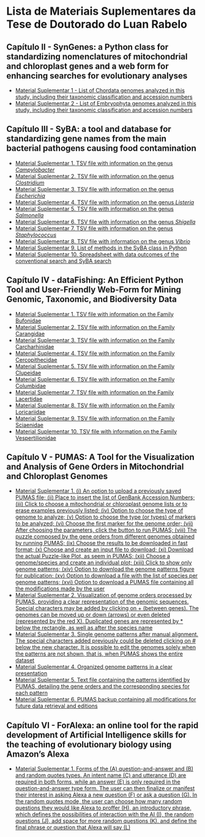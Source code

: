 # Lista de Materiais Suplementares da Tese de Doutorado do Luan Rabelo

## Capítulo II - SynGenes: a Python class for standardizing nomenclatures of mitochondrial and chloroplast genes and a web form for enhancing searches for evolutionary analyses
- [Material Suplementar 1 - List of Chordata genomes analyzed in this study, including their taxonomic classification and accession numbers](https://github.com/luanrabelo/doutorado/tree/stable/Cap%C3%ADtulo%20II)
- [Material Suplementar 2 - List of Embryophyta genomes analyzed in this study, including their taxonomic classification and accession numbers](https://github.com/luanrabelo/doutorado/tree/stable/Cap%C3%ADtulo%20II)

## Capítulo III - SyBA: a tool and database for standardizing gene names from the main bacterial pathogens causing food contamination
- [Material Suplementar 1. TSV file with information on the genus *Campylobacter*](https://github.com/luanrabelo/doutorado/tree/stable/Cap%C3%ADtulo%20III)
- [Material Suplementar 2. TSV file with information on the genus *Clostridium*](https://github.com/luanrabelo/doutorado/tree/stable/Cap%C3%ADtulo%20III)
- [Material Suplementar 3. TSV file with information on the genus *Escherichia*](https://github.com/luanrabelo/doutorado/tree/stable/Cap%C3%ADtulo%20III)
- [Material Suplementar 4. TSV file with information on the genus *Listeria*](https://github.com/luanrabelo/doutorado/tree/stable/Cap%C3%ADtulo%20III)
- [Material Suplementar 5. TSV file with information on the genus *Salmonella*](https://github.com/luanrabelo/doutorado/tree/stable/Cap%C3%ADtulo%20III)
- [Material Suplementar 6. TSV file with information on the genus *Shigella*](https://github.com/luanrabelo/doutorado/tree/stable/Cap%C3%ADtulo%20III)
- [Material Suplementar 7. TSV file with information on the genus *Staphylococcus*](https://github.com/luanrabelo/doutorado/tree/stable/Cap%C3%ADtulo%20III)
- [Material Suplementar 8. TSV file with information on the genus *Vibrio*](https://github.com/luanrabelo/doutorado/tree/stable/Cap%C3%ADtulo%20III)
- [Material Suplementar 9. List of methods in the SyBA class in Python](https://github.com/luanrabelo/doutorado/tree/stable/Cap%C3%ADtulo%20III)
- [Material Suplementar 10. Spreadsheet with data outcomes of the conventional search and SyBA search](https://github.com/luanrabelo/doutorado/tree/stable/Cap%C3%ADtulo%20III)

## Capítulo IV - dataFishing: An Efficient Python Tool and User-Friendly Web-Form for Mining Genomic, Taxonomic, and Biodiversity Data
- [Material Suplementar 1. TSV file with information on the Family Bufonidae](https://github.com/luanrabelo/doutorado/tree/stable/Cap%C3%ADtulo%20IV)
- [Material Suplementar 2. TSV file with information on the Family Carangidae](https://github.com/luanrabelo/doutorado/tree/stable/Cap%C3%ADtulo%20IV)
- [Material Suplementar 3. TSV file with information on the Family Carcharhinidae](https://github.com/luanrabelo/doutorado/tree/stable/Cap%C3%ADtulo%20IV)
- [Material Suplementar 4. TSV file with information on the Family Cercopithecidae](https://github.com/luanrabelo/doutorado/tree/stable/Cap%C3%ADtulo%20IV)
- [Material Suplementar 5. TSV file with information on the Family Clupeidae](https://github.com/luanrabelo/doutorado/tree/stable/Cap%C3%ADtulo%20IV)
- [Material Suplementar 6. TSV file with information on the Family Columbidae](https://github.com/luanrabelo/doutorado/tree/stable/Cap%C3%ADtulo%20IV)
- [Material Suplementar 7. TSV file with information on the Family Lacertidae](https://github.com/luanrabelo/doutorado/tree/stable/Cap%C3%ADtulo%20IV)
- [Material Suplementar 8. TSV file with information on the Family Loricariidae](https://github.com/luanrabelo/doutorado/tree/stable/Cap%C3%ADtulo%20IV)
- [Material Suplementar 9. TSV file with information on the Family Sciaenidae](https://github.com/luanrabelo/doutorado/tree/stable/Cap%C3%ADtulo%20IV)
- [Material Suplementar 10. TSV file with information on the Family Vespertilionidae](https://github.com/luanrabelo/doutorado/tree/stable/Cap%C3%ADtulo%20IV)

## Capítulo V - PUMAS: A Tool for the Visualization and Analysis of Gene Orders in Mitochondrial and Chloroplast Genomes
- [Material Suplementar 1. (i) An option to upload a previously saved PUMAS file; (ii) Place to insert the list of GenBank Accession Numbers; (iii) Click to choose a mitochondrial or chloroplast genome lists or to erase examples previously listed; (iv) Option to choose the type of genome to analyze; (v) Option to choose the type (or types) of markers to be analyzed; (vi) Choose the first marker for the genome order; (vii) After choosing the parameters, click the button to run PUMAS; (viii) The puzzle composed by the gene orders from different genomes obtained by running PUMAS; (ix) Choose the results to be downloaded in fast format; (x) Choose and create an input file to download;  (xi) Download the actual Puzzle-like Plot, as seem in PUMAS; (xii) Choose a genome/species and create an individual plot; (xiii) Click to show only genome patterns; (xiv) Option to download the genome patterns figure for publication; (xv) Option to download a file with the list of species per genome patterns; (xvi) Option to download a PUMAS file containing all the modifications made by the user](https://github.com/luanrabelo/doutorado/tree/stable/Cap%C3%ADtulo%20V)
- [Material Suplementar 2. Visualization of genome orders processed by PUMAS, providing a clear representation of the genomic sequences. Special characters may be added by clicking on + (between genes). The genomes can be moved up or down (arrows) or even deleted (represented by the red X). Duplicated genes are represented by * below the rectangle, as well as after the species name](https://github.com/luanrabelo/doutorado/tree/stable/Cap%C3%ADtulo%20V)
- [Material Suplementar 3. Single genome patterns after manual alignment. The special characters added previously could be deleted clicking on # below the new character. It is possible to edit the genomes solely when the patterns are not shown, that is, when PUMAS shows the entire dataset](https://github.com/luanrabelo/doutorado/tree/stable/Cap%C3%ADtulo%20V)
- [Material Suplementar 4. Organized genome patterns in a clear presentation](https://github.com/luanrabelo/doutorado/tree/stable/Cap%C3%ADtulo%20V)
- [Material Suplementar 5. Text file containing the patterns identified by PUMAS, detailing the gene orders and the corresponding species for each pattern](https://github.com/luanrabelo/doutorado/tree/stable/Cap%C3%ADtulo%20V)
- [Material Suplementar 6. PUMAS backup containing all modifications for future data retrieval and editions](https://github.com/luanrabelo/doutorado/tree/stable/Cap%C3%ADtulo%20V)

## Capítulo VI - ForAlexa: an online tool for the rapid development of Artificial Intelligence skills for the teaching of evolutionary biology using Amazon’s Alexa
- [Material Suplementar 1. Forms of the (A) question-and-answer and (B) and random quotes types. An intent name (C) and utterance (D) are required in both forms, while an answer (E) is only required in the question-and-answer type form. The user can then finalize or manifest their interest in asking Alexa a new question (F) or ask a question (G). In the random quotes mode, the user can choose how many random questions they would like Alexa to proffer (H), an introductory phrase, which defines the possibilities of interaction with the AI (I), the random questions (J), add space for more random questions (K), and define the final phrase or question that Alexa will say (L)](https://github.com/luanrabelo/doutorado/tree/stable/Cap%C3%ADtulo%20VI)
